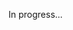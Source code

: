 <meta url="https://github.com/johnlindquist/kit/discussions/819">
<meta id="D_kwDOEu7MBc4AP-jk">
<meta sectionId="1">
<meta title="Receive Text Input">
<meta section="essentials">
<meta i="1">    
<meta path="docs/receive-text-input">

In progress...